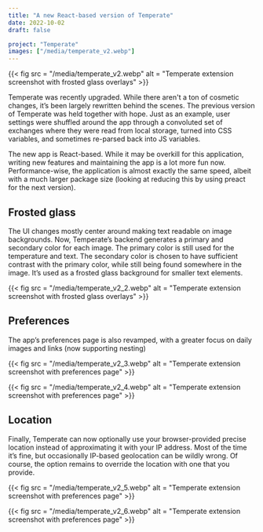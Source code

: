```yaml
---
title: "A new React-based version of Temperate"
date: 2022-10-02
draft: false

project: "Temperate"
images: ["/media/temperate_v2.webp"]
---
```


{{< fig src = "/media/temperate_v2.webp" alt = "Temperate extension screenshot with frosted glass overlays" >}}

Temperate was recently upgraded. While there aren't a ton of cosmetic changes, it’s been largely rewritten behind the scenes. The previous version of Temperate was held together with hope. Just as an example, user settings were shuffled around the app through a convoluted set of exchanges where they were read from local storage, turned into CSS variables, and sometimes re-parsed back into JS variables.

The new app is React-based. While it may be overkill for this application, writing new features and maintaining the app is a lot more fun now. Performance-wise, the application is almost exactly the same speed, albeit with a much larger package size (looking at reducing this by using preact for the next version).

## Frosted glass

The UI changes mostly center around making text readable on image backgrounds. Now, Temperate’s backend generates a primary and secondary color for each image. The primary color is still used for the temperature and text. The secondary color is chosen to have sufficient contrast with the primary color, while still being found somewhere in the image. It’s used as a frosted glass background for smaller text elements.

{{< fig src = "/media/temperate_v2_2.webp" alt = "Temperate extension screenshot with frosted glass overlays" >}}

## Preferences

The app’s preferences page is also revamped, with a greater focus on daily images and links (now supporting nesting)

{{< fig src = "/media/temperate_v2_3.webp" alt = "Temperate extension screenshot with preferences page" >}}

{{< fig src = "/media/temperate_v2_4.webp" alt = "Temperate extension screenshot with preferences page" >}}

## Location

Finally, Temperate can now optionally use your browser-provided precise location instead of approximating it with your IP address. Most of the time it’s fine, but occasionally IP-based geolocation can be wildly wrong. Of course, the option remains to override the location with one that you provide.

{{< fig src = "/media/temperate_v2_5.webp" alt = "Temperate extension screenshot with preferences page" >}}

{{< fig src = "/media/temperate_v2_6.webp" alt = "Temperate extension screenshot with preferences page" >}}